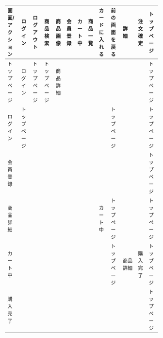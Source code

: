 |画面/アクション|ログイン|ログアウト|商品検索|商品画像|会員登録|カート中|商品一覧|カードに入れる|前の画面を戻る|詳　細|注文確定|トップページ|
|:---|:---|:---|:---|:---|:---|:---|:---|:---|:---|:---|:---|:---|
|トップページ|ログイン|トップページ|トップページ|商品詳細||||||||トップページ|
|ログイン|トップページ||||||||トップページ|||トップページ|
|会員登録||||||||||||トップページ|
|商品詳細||||||||カート中|トップページ|||トップページ|
|カート中|||||||||トップページ|商品詳細|購入完了|トップページ|
|購入完了||||||||||||トップページ|
